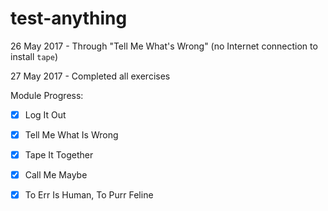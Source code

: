 # test-anything

26 May 2017 - Through "Tell Me What's Wrong" (no Internet connection to install `tape`)

27 May 2017 - Completed all exercises

Module Progress:

- [x] Log It Out

- [x] Tell Me What Is Wrong

- [x] Tape It Together

- [x] Call Me Maybe

- [x] To Err Is Human, To Purr Feline
